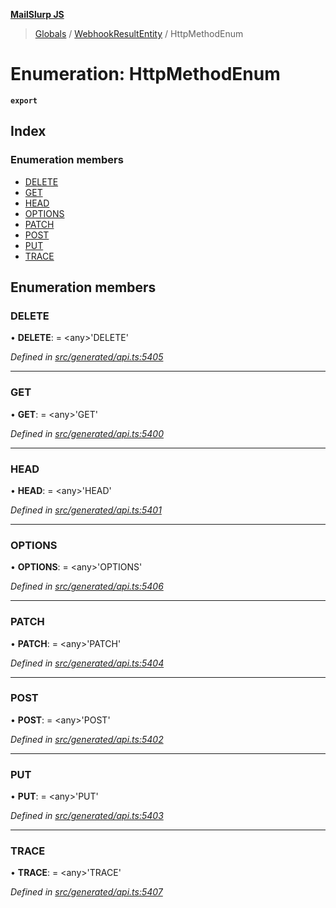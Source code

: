 **[MailSlurp JS](../README.md)**

> [Globals](../README.md) / [WebhookResultEntity](../modules/webhookresultentity.md) / HttpMethodEnum

# Enumeration: HttpMethodEnum

**`export`** 

## Index

### Enumeration members

* [DELETE](webhookresultentity.httpmethodenum.md#delete)
* [GET](webhookresultentity.httpmethodenum.md#get)
* [HEAD](webhookresultentity.httpmethodenum.md#head)
* [OPTIONS](webhookresultentity.httpmethodenum.md#options)
* [PATCH](webhookresultentity.httpmethodenum.md#patch)
* [POST](webhookresultentity.httpmethodenum.md#post)
* [PUT](webhookresultentity.httpmethodenum.md#put)
* [TRACE](webhookresultentity.httpmethodenum.md#trace)

## Enumeration members

### DELETE

•  **DELETE**:  = \<any>'DELETE'

*Defined in [src/generated/api.ts:5405](https://github.com/mailslurp/mailslurp-client/blob/24bff2e/src/generated/api.ts#L5405)*

___

### GET

•  **GET**:  = \<any>'GET'

*Defined in [src/generated/api.ts:5400](https://github.com/mailslurp/mailslurp-client/blob/24bff2e/src/generated/api.ts#L5400)*

___

### HEAD

•  **HEAD**:  = \<any>'HEAD'

*Defined in [src/generated/api.ts:5401](https://github.com/mailslurp/mailslurp-client/blob/24bff2e/src/generated/api.ts#L5401)*

___

### OPTIONS

•  **OPTIONS**:  = \<any>'OPTIONS'

*Defined in [src/generated/api.ts:5406](https://github.com/mailslurp/mailslurp-client/blob/24bff2e/src/generated/api.ts#L5406)*

___

### PATCH

•  **PATCH**:  = \<any>'PATCH'

*Defined in [src/generated/api.ts:5404](https://github.com/mailslurp/mailslurp-client/blob/24bff2e/src/generated/api.ts#L5404)*

___

### POST

•  **POST**:  = \<any>'POST'

*Defined in [src/generated/api.ts:5402](https://github.com/mailslurp/mailslurp-client/blob/24bff2e/src/generated/api.ts#L5402)*

___

### PUT

•  **PUT**:  = \<any>'PUT'

*Defined in [src/generated/api.ts:5403](https://github.com/mailslurp/mailslurp-client/blob/24bff2e/src/generated/api.ts#L5403)*

___

### TRACE

•  **TRACE**:  = \<any>'TRACE'

*Defined in [src/generated/api.ts:5407](https://github.com/mailslurp/mailslurp-client/blob/24bff2e/src/generated/api.ts#L5407)*
